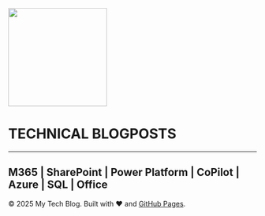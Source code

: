 <div><img src="../Assets/octocat-1745611094670.png" width="200"> </div>
<div><h1> TECHNICAL BLOGPOSTS </h1> </div>


----------------------------------------------------------------------
## M365 | SharePoint | Power Platform | CoPilot | Azure | SQL | Office



© 2025 My Tech Blog. Built with ❤️ and [GitHub Pages](https://pages.github.com).

